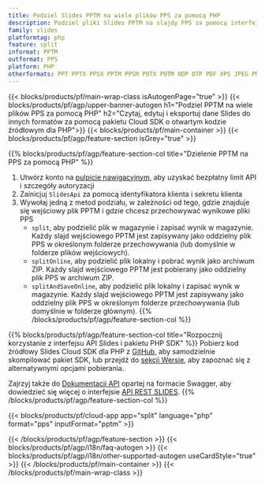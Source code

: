 ```yaml
---
title: Podziel Slides PPTM na wiele plików PPS za pomocą PHP
description: Podziel pliki Slides PPTM na slajdy PPS za pomocą interfejsu API REST i pakietu PHP SDK o otwartym kodzie źródłowym
family: slides
platformtag: php
feature: split
informat: PPTM
outformat: PPS
platform: PHP
otherformats: PPT PPTX PPSX PPTM PPSM POTX POTM ODP OTP PDF XPS JPEG PNG BMP TIFF SVG HTML5 GIF XAML
---
```


{{< blocks/products/pf/main-wrap-class isAutogenPage="true" >}}
{{< blocks/products/pf/agp/upper-banner-autogen h1="Podziel PPTM na wiele plików PPS za pomocą PHP" h2="Czytaj, edytuj i eksportuj dane Slides do innych formatów za pomocą pakietu Cloud SDK o otwartym kodzie źródłowym dla PHP">}}
{{< blocks/products/pf/main-container >}}
{{< blocks/products/pf/agp/feature-section isGrey="true" >}}

{{% blocks/products/pf/agp/feature-section-col title="Dzielenie PPTM na PPS za pomocą PHP" %}}
1. Utwórz konto na <a href="https://dashboard.aspose.cloud/">pulpicie nawigacyjnym</a>, aby uzyskać bezpłatny limit API i szczegóły autoryzacji
1. Zainicjuj ```SlidesApi``` za pomocą identyfikatora klienta i sekretu klienta
1. Wywołaj jedną z metod podziału, w zależności od tego, gdzie znajduje się wejściowy plik PPTM i gdzie chcesz przechowywać wynikowe pliki PPS
    - ```split```, aby podzielić plik w magazynie i zapisać wynik w magazynie. Każdy slajd wejściowego PPTM jest zapisywany jako oddzielny plik PPS w określonym folderze przechowywania (lub domyślnie w folderze plików wejściowych).
    - ```splitOnline```, aby podzielić plik lokalny i pobrać wynik jako archiwum ZIP. Każdy slajd wejściowego PPTM jest pobierany jako oddzielny plik PPS w archiwum ZIP.
    - ```splitAndSaveOnline```, aby podzielić plik lokalny i zapisać wynik w magazynie. Każdy slajd wejściowego PPTM jest zapisywany jako oddzielny plik PPS w określonym folderze przechowywania (lub domyślnie w folderze głównym).
{{% /blocks/products/pf/agp/feature-section-col %}}

{{% blocks/products/pf/agp/feature-section-col title="Rozpocznij korzystanie z interfejsu API Slides i pakietu PHP SDK" %}}
Pobierz kod źródłowy Slides Cloud SDK dla PHP z [GitHub](https://github.com/aspose-slides-cloud/aspose-slides-cloud-php), aby samodzielnie skompilować pakiet SDK, lub przejdź do [sekcji Wersje](https://releases.aspose.cloud/), aby zapoznać się z alternatywnymi opcjami pobierania.

Zajrzyj także do [Dokumentacji API](https://apireference.aspose.cloud/slides/) opartej na formacie Swagger, aby dowiedzieć się więcej o interfejsie [API REST SLIDES](https://products.aspose.cloud/slides/curl/).
{{% /blocks/products/pf/agp/feature-section-col %}}

{{< blocks/products/pf/cloud-app app="split" language="php" format="pps" inputFormat="pptm" >}}

{{< /blocks/products/pf/agp/feature-section >}}
{{< blocks/products/pf/agp/i18n/faq-autogen >}}
{{< blocks/products/pf/agp/i18n/other-supported-autogen useCardStyle="true" >}}
{{< /blocks/products/pf/main-container >}}
{{< /blocks/products/pf/main-wrap-class >}}